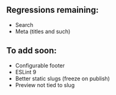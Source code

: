 ## Regressions remaining:
- Search
- Meta (titles and such)

## To add soon:
- Configurable footer
- ESLint 9
- Better static slugs (freeze on publish)
- Preview not tied to slug
